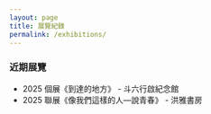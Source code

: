```yaml
---
layout: page
title: 展覽紀錄
permalink: /exhibitions/
---
```


### 近期展覽 

- 2025 個展《到達的地方》 - 斗六行啟紀念館
- 2025 聯展《像我們這樣的人—說青春》 - 洪雅書房
